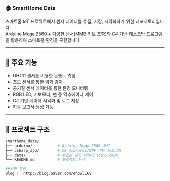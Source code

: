 ### 🏠 SmartHome Data

스마트홈 IoT 프로젝트에서 센서 데이터를 수집, 저장, 시각화하기 위한 레포지토리입니다.  
Arduino Mega 2560 + 다양한 센서(MMB 키트 포함)와 C# 기반 데스크탑 프로그램을 활용하여 스마트홈 환경을 구현합니다.

---

## 📌 주요 기능
- DHT11 센서를 이용한 온습도 측정
- 조도 센서를 통한 밝기 감지
- 공기질 센서 데이터를 통한 환경 모니터링
- RGB LED, 서보모터, 팬 등 액추에이터 제어
- C# 기반 데이터 시각화 및 로그 저장
- 자동 보고서 생성 기능

---

## 📂 프로젝트 구조
```bash
smarthome_data/
├── arduino/           # Arduino Mega 2560 코드
├── csharp_app/        # C# WinForms/WPF 기반 프로그램
├── data/              # 수집된 센서 데이터 (CSV/JSON)
└── README.md          # 프로젝트 문서

##시연 영상
Blog :  http://blog.naver.com/ehowl169

